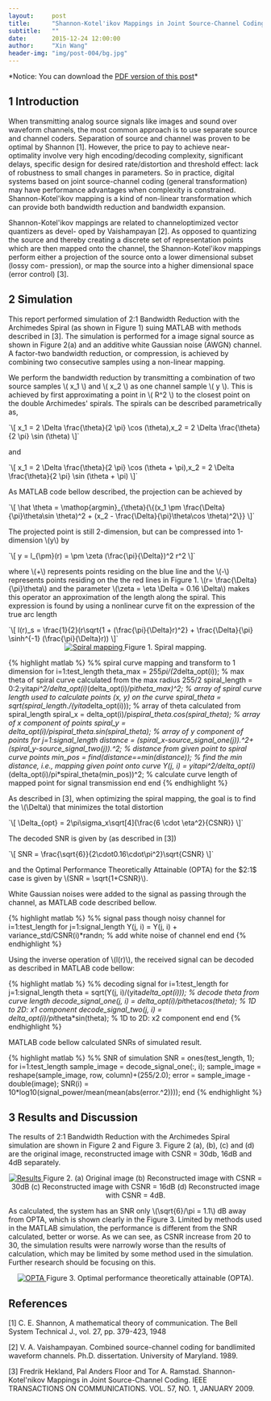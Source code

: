 ```yaml
---
layout:     post
title:      "Shannon-Kotel'ikov Mappings in Joint Source-Channel Coding: a Simulation using MATLAB"
subtitle:   ""
date:       2015-12-24 12:00:00
author:     "Xin Wang"
header-img: "img/post-004/bg.jpg"
---
```


\*Notice: You can download the <a href="{{ site.baseurl }}/PDFs/Shannon-Kotel'ikov.pdf">PDF version of this post</a>\*

<h2 class="section-heading">1 Introduction</h2>

<p>When transmitting analog source signals like images and sound over waveform channels, 
the most common approach is to use separate source and channel coders. Separation of source and channel was proven to be optimal by Shannon [1]. 
However, the price to pay to achieve near- optimality involve very high encoding/decoding complexity, significant delays, 
specific design for desired rate/distortion and threshold effect: lack of robustness to small changes in parameters. 
So in practice, digital systems based on joint source-channel coding (general transformation) may have performance 
advantages when complexity is constrained. 
Shannon-Kotel'ikov mapping is a kind of non-linear transformation which can provide both bandwidth reduction and bandwidth expansion.</p>

<p>Shannon-Kotel'ikov mappings are related to channeloptimized vector quantizers as devel- oped by Vaishampayan [2]. 
As opposed to quantizing the source and thereby creating a discrete set of representation points which are then mapped onto the channel, 
the Shannon-Kotel'ikov mappings perform either a projection of the source onto a lower dimensional subset (lossy com- pression), 
or map the source into a higher dimensional space (error control) [3].</p>

<h2 class="section-heading">2 Simulation</h2>

<p>This report performed simulation of 2:1 Bandwidth Reduction with the Archimedes Spiral (as shown in Figure 1) suing MATLAB with methods 
described in [3]. The simulation is performed for a image signal source as shown in Figure 2(a) and an additive white Gaussian noise (AWGN) 
channel. A factor-two bandwidth reduction, or compression, is achieved by combining two consecutive samples using a non-linear mapping.</p>

<p>We perform the bandwidth reduction by transmitting a combination of two source samples \( x_1 \) and \( x_2 \) as one 
channel sample \( y \). This is achieved by first approximating a point in \( R^2 \) to the closest point on the double Archimedes' spirals. 
The spirals can be described parametrically as,</p>
`\[
x_1 = 2 \Delta \frac{\theta}{2 \pi} \cos (\theta),x_2 = 2 \Delta \frac{\theta}{2 \pi} \sin (\theta)
\]`
<p>and</p>
`\[
x_1 = 2 \Delta \frac{\theta}{2 \pi} \cos (\theta + \pi),x_2 = 2 \Delta \frac{\theta}{2 \pi} \sin (\theta + \pi)
\]`
<p>As MATLAB code bellow described, the projection can be achieved by</p>
`\[
  \hat \theta = \mathop{argmin}_{\theta}{\{(x_1 \pm \frac{\Delta}{\pi}\theta\sin \theta)^2 + (x_2 - \frac{\Delta}{\pi}\theta\cos \theta)^2\}}
\]`
<p>The projected point is still 2-dimension, but can be compressed into 1-dimension \(y\) by</p>
`\[
  y = l_{\pm}(r) = \pm \zeta (\frac{\pi}{\Delta})^2 r^2
\]`
<p>where \(+\) represents points residing on the blue line and the \(-\) represents points residing on the the red lines in Figure 1. 
\(r= \frac{\Delta}{\pi}\theta\) and the parameter \(\zeta = \eta \Delta = 0.16 \Delta\) makes this operator an approximation of the 
length along the spiral. This expression is found by using a nonlinear curve fit on the expression of the true arc length</p>
`\[
  l(r)_s = \frac{1}{2}(r\sqrt{1 + (\frac{\pi}{\Delta}r)^2} + \frac{\Delta}{\pi} \sinh^{-1} (\frac{\pi}{\Delta}r))
\]`

<center>
<a href="#">
    <img src="{{ site.baseurl }}/img/post-004/spiral-mapping.jpg" alt="Spiral mapping">
</a>
<span class="caption text-muted">Figure 1. Spiral mapping.</span>
</center>

{% highlight matlab %}
%% spiral curve mapping and transform to 1 dimension
for i=1:test_length
    theta_max = 255*pi/(2*delta_opt(i));
    % max theta of spiral curve calculated from the max radius 255/2
    spiral_length = 0:2:yita*pi^2/delta_opt(i)*(delta_opt(i)/pi*theta_max)^2;
    % array of spiral curve length used to calculate points (x, y) on the curve
    spiral_theta = sqrt(spiral_length./(yita*delta_opt(i)));
    % array of theta calculated from spiral_length
    spiral_x = delta_opt(i)/pi*spiral_theta.*cos(spiral_theta);
    % array of x component of points
    spiral_y = delta_opt(i)/pi*spiral_theta.*sin(spiral_theta);
    % array of y component of points
    for j=1:signal_length
        distance = (spiral_x-source_signal_one(j)).^2+(spiral_y-source_signal_two(j)).^2;
        % distance from given point to spiral curve points
        min_pos = find(distance==min(distance));
        % find the min distance, i.e., mapping given point onto curve
        Y(j, i) = yita*pi^2/delta_opt(i)*(delta_opt(i)/pi*spiral_theta(min_pos))^2;
        % calculate curve length of mapped point for signal transmission
    end
end
{% endhighlight %}

<p>As described in [3], when optimizing the spiral mapping, the goal is to find the \(\Delta\) that minimizes the total distortion</p>
`\[
  \Delta_{opt} = 2\pi\sigma_x\sqrt[4]{\frac{6 \cdot \eta^2}{CSNR}}
\]`
<p>The decoded SNR is given by (as described in [3])</p>
`\[
  SNR = \frac{\sqrt{6}}{2\cdot0.16\cdot\pi^2}\sqrt{CSNR}
\]`
<p>and the Optimal Performance Theoretically Attainable (OPTA) for the $2:1$ case is given by \(SNR = \sqrt{1+CSNR}\).</p>

<p>White Gaussian noises were added to the signal as passing through the channel, as MATLAB code described bellow.</p>

{% highlight matlab %}
%% signal pass though noisy channel
for i=1:test_length
    for j=1:signal_length
        Y(j, i) = Y(j, i) + variance_std/CSNR(i)*randn;
        % add white noise of channel
    end
end
{% endhighlight %}

<p>Using the inverse operation of \(l(r)\), the received signal can be decoded as described in MATLAB code bellow:</p>

{% highlight matlab %}
%% decoding signal
for i=1:test_length
    for j=1:signal_length
        theta = sqrt(Y(j, i)/(yita*delta_opt(i)));
        % decode theta from curve length
        decode_signal_one(j, i) = delta_opt(i)/pi*theta*cos(theta);
        % 1D to 2D: x1 component
        decode_signal_two(j, i) = delta_opt(i)/pi*theta*sin(theta);
        % 1D to 2D: x2 component
    end
end
{% endhighlight %}

<p>MATLAB code bellow calculated SNRs of simulated result.</p>

{% highlight matlab %}
%% SNR of simulation
SNR = ones(test_length, 1);
for i=1:test_length
    sample_image = decode_signal_one(:, i);
    sample_image = reshape(sample_image, row, column)+(255/2.0);
    error = sample_image - double(image);
    SNR(i) = 10*log10(signal_power/mean(mean(abs(error.^2))));
end
{% endhighlight %}

<h2 class="section-heading">3 Results and Discussion</h2>

<p>The results of 2:1 Bandwidth Reduction with the Archimedes Spiral simulation are shown in Figure 2 and Figure 3. Figure 2 (a), (b), (c) 
and (d) are the original image, reconstructed image with CSNR = 30db, 16dB and 4dB separately.</p>

<center>
<a href="#">
    <img src="{{ site.baseurl }}/img/post-004/results.jpg" alt="Results">
</a>
<span class="caption text-muted">Figure 2. (a) Original image (b) Reconstructed image with CSNR = 30dB (c) 
Reconstructed image with CSNR = 16dB (d) Reconstructed image with CSNR = 4dB.</span>
</center>

<p>As calculated, the system has an SNR only \(\sqrt{6}/\pi = 1.1\) dB away from OPTA, which is shown clearly in the Figure 3. 
Limited by methods used in the MATLAB simulation, the performance is different from the SNR calculated, better or worse. 
As we can see, as CSNR increase from 20 to 30, the simulation results were narrowly worse than the results of calculation, 
which may be limited by some method used in the simulation. Further research should be focusing on this.</p>

<center>
<a href="#">
    <img src="{{ site.baseurl }}/img/post-004/opta.jpg" alt="OPTA">
</a>
<span class="caption text-muted">Figure 3. Optimal performance theoretically attainable (OPTA).</span>
</center>

<h2 class="section-heading">References</h2>
<p>[1] C. E. Shannon, A mathematical theory of communication. The Bell System Technical J., vol. 27, pp. 379-423, 1948</p>
<p>[2] V. A. Vaishampayan. Combined source-channel coding for bandlimited waveform channels. Ph.D. dissertation. University of Maryland. 1989.</p>
<p>[3] Fredrik Hekland, Pal Anders Floor and Tor A. Ramstad. Shannon-Kotel'nikov Mappings in Joint Source-Channel Coding. 
IEEE TRANSACTIONS ON COMMUNICATIONS. VOL. 57, NO. 1, JANUARY 2009.</p>